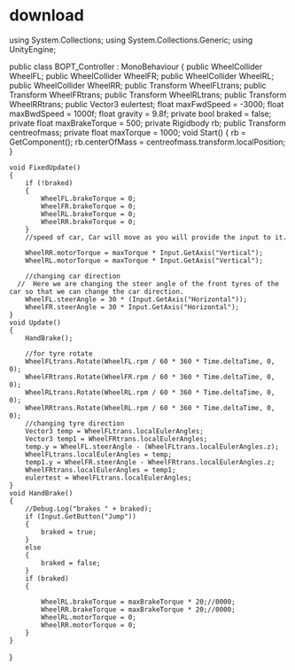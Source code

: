# download
using System.Collections;
using System.Collections.Generic;
using UnityEngine;

public class BOPT_Controller : MonoBehaviour
{
    public WheelCollider WheelFL;
    public WheelCollider WheelFR;
    public WheelCollider WheelRL;
    public WheelCollider WheelRR;
    public Transform WheelFLtrans;
    public Transform WheelFRtrans;
    public Transform WheelRLtrans;
    public Transform WheelRRtrans;
    public Vector3 eulertest;
    float maxFwdSpeed = -3000;
    float maxBwdSpeed = 1000f;
    float gravity = 9.8f;
    private bool braked = false;
    private float maxBrakeTorque = 500;
    private Rigidbody rb;
    public Transform centreofmass;
    private float maxTorque = 1000;
    void Start()
    {
        rb = GetComponent<Rigidbody>();
        rb.centerOfMass = centreofmass.transform.localPosition;
    }

    void FixedUpdate()
    {
        if (!braked)
        {
            WheelFL.brakeTorque = 0;
            WheelFR.brakeTorque = 0;
            WheelRL.brakeTorque = 0;
            WheelRR.brakeTorque = 0;
        }
        //speed of car, Car will move as you will provide the input to it.

        WheelRR.motorTorque = maxTorque * Input.GetAxis("Vertical");
        WheelRL.motorTorque = maxTorque * Input.GetAxis("Vertical");

        //changing car direction
      //  Here we are changing the steer angle of the front tyres of the car so that we can change the car direction.
        WheelFL.steerAngle = 30 * (Input.GetAxis("Horizontal"));
        WheelFR.steerAngle = 30 * Input.GetAxis("Horizontal");
    }
    void Update()
    {
        HandBrake();

        //for tyre rotate
        WheelFLtrans.Rotate(WheelFL.rpm / 60 * 360 * Time.deltaTime, 0, 0);
        WheelFRtrans.Rotate(WheelFR.rpm / 60 * 360 * Time.deltaTime, 0, 0);
        WheelRLtrans.Rotate(WheelRL.rpm / 60 * 360 * Time.deltaTime, 0, 0);
        WheelRRtrans.Rotate(WheelRL.rpm / 60 * 360 * Time.deltaTime, 0, 0);
        //changing tyre direction
        Vector3 temp = WheelFLtrans.localEulerAngles;
        Vector3 temp1 = WheelFRtrans.localEulerAngles;
        temp.y = WheelFL.steerAngle - (WheelFLtrans.localEulerAngles.z);
        WheelFLtrans.localEulerAngles = temp;
        temp1.y = WheelFR.steerAngle - WheelFRtrans.localEulerAngles.z;
        WheelFRtrans.localEulerAngles = temp1;
        eulertest = WheelFLtrans.localEulerAngles;
    }
    void HandBrake()
    {
        //Debug.Log("brakes " + braked);
        if (Input.GetButton("Jump"))
        {
            braked = true;
        }
        else
        {
            braked = false;
        }
        if (braked)
        {

            WheelRL.brakeTorque = maxBrakeTorque * 20;//0000;
            WheelRR.brakeTorque = maxBrakeTorque * 20;//0000;
            WheelRL.motorTorque = 0;
            WheelRR.motorTorque = 0;
        }
    }
}
